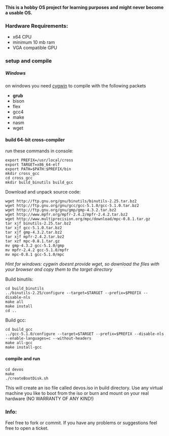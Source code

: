 **This is a hobby OS project for learning purposes and might never become a usable OS.**



### Hardware Requirements:

- x64 CPU
- minimum 10 mb ram
- VGA compatible GPU

### setup and compile

##### Windows
on windows you need [cygwin](http://www.cygwin.com/) to compile with the following packets

  - **grub**
  - bison
  - flex
  - gcc4
  - make
  - nasm
  - wget

#### build 64-bit cross-compiler

run these commands in console:
```
export PREFIX=/usr/local/cross
export TARGET=x86_64-elf
export PATH=$PATH:$PREFIX/bin
mkdir cross_gcc
cd cross_gcc
mkdir build_binutils build_gcc
```

Download and unpack source code:
```
wget http://ftp.gnu.org/gnu/binutils/binutils-2.25.tar.bz2
wget http://ftp.gnu.org/gnu/gcc/gcc-5.1.0/gcc-5.1.0.tar.bz2
wget http://ftp.gnu.org/gnu/gmp/gmp-4.3.2.tar.bz2
wget http://www.mpfr.org/mpfr-2.4.2/mpfr-2.4.2.tar.bz2
wget http://www.multiprecision.org/mpc/download/mpc-0.8.1.tar.gz
tar xjf binutils-2.25.tar.bz2
tar xjf gcc-5.1.0.tar.bz2
tar xjf gmp-4.3.2.tar.bz2
tar xjf mpfr-2.4.2.tar.bz2
tar xzf mpc-0.8.1.tar.gz
mv gmp-4.3.2 gcc-5.1.0/gmp
mv mpfr-2.4.2 gcc-5.1.0/mpfr
mv mpc-0.8.1 gcc-5.1.0/mpc
```
*Hint for windows: cygwin doesnt provide wget, so download the files with your browser and copy them to the target directory*

Build binutils:
```
cd build_binutils
../binutils-2.25/configure --target=$TARGET --prefix=$PREFIX --disable-nls
make all
make install
cd ..
```

Build gcc:
```
cd build_gcc
../gcc-5.1.0/configure --target=$TARGET --prefix=$PREFIX --disable-nls --enable-languages=c --without-headers
make all-gcc
make install-gcc
```

#### compile and run
```
cd devos
make
./createBootDisk.sh
```
This will create an iso file called devos.iso in build directory. Use any virtual machine you like to boot from the iso or burn and mount on your real hardware (NO WARRANTY OF ANY KIND!)

### Info:

Feel free to fork or commit. If you have any problems or suggestions feel free to open a ticket.